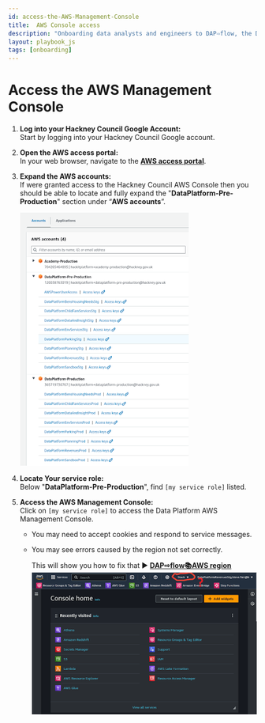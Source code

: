 ```yaml
---
id: access-the-AWS-Management-Console
title:  AWS Console access
description: "Onboarding data analysts and engineers to DAP⇨flow, the Data Analytics Platform Airflow integration."
layout: playbook_js
tags: [onboarding]
---
```


#  Access the AWS Management Console

1. **Log into your Hackney Council Google Account:**  
   Start by logging into your Hackney Council Google account.

2. **Open the AWS access portal:**   
   In your web browser, navigate to the **[AWS access portal](https://d-936715b9ec.awsapps.com/start\#/)**.

3. **Expand the AWS accounts:**   
   If were granted access to the Hackney Council AWS Console then you should be able to locate and fully expand the "**DataPlatform-Pre-Production**" section under “**AWS accounts**”.

    ![Fig 3 & 4](../images/access-the-AWS-Management-Console-three-four.png)

4. **Locate Your service role:**   
   Below "**DataPlatform-Pre-Production**", find `[my service role]` listed.

5. **Access the AWS Management Console:**   
   Click on `[my service role]` to access the Data Platform AWS Management Console.  
   * You may need to accept cookies and respond to service messages.  
   * You may see errors caused by the region not set correctly.  

     This will show you how to fix that ► **[DAP⇨flow📚AWS region](https://playbook.hackney.gov.uk/Data-Platform-Playbook/dap-airflow/onboarding/access-the-AWS-region)** 
    ![Fig 5](../images/access-the-AWS-Management-Console-five.png)
